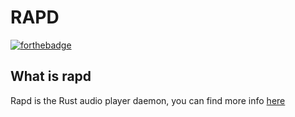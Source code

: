 # RAPD
[![forthebadge](https://forthebadge.com/images/badges/made-with-rust.svg)](https://forthebadge.com)

## What is rapd
Rapd is the Rust audio player daemon, you can find more info [here](https://rapd.readthedocs.io/en/latest/)

